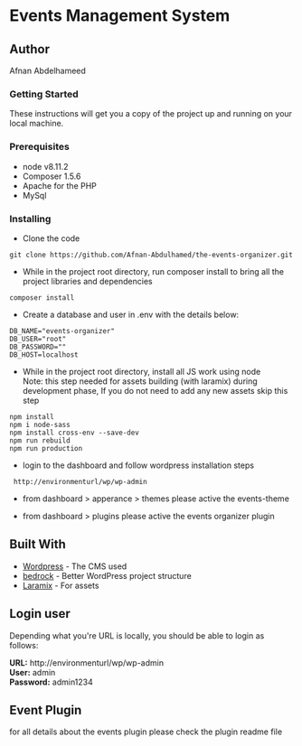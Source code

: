 # Events Management System

## Author
Afnan Abdelhameed


### Getting Started
These instructions will get you a copy of the project up and running on your local machine.
    

### Prerequisites
* node v8.11.2
* Composer 1.5.6
* Apache for the PHP
* MySql
 

### Installing
* Clone the code
```
git clone https://github.com/Afnan-Abdulhamed/the-events-organizer.git
```


* While in the project root directory, run composer install to bring all the project libraries and dependencies
```
composer install
```

* Create a database and user in .env with the details below:
```
DB_NAME="events-organizer"    
DB_USER="root"    
DB_PASSWORD=""   
DB_HOST=localhost   
```


* While in the project root directory, install all JS work using node   
Note: this step needed for assets building (with laramix) during development phase, If you do not need to add any new assets skip this step 
```
npm install
npm i node-sass
npm install cross-env --save-dev
npm run rebuild
npm run production
```
* login to the dashboard and follow wordpress installation steps 
```
 http://environmenturl/wp/wp-admin
```

* from dashboard > apperance > themes please active the events-theme  

* from dashboard > plugins please active the events organizer plugin

## Built With
* [Wordpress](https://wordpress.com) - The CMS used
* [bedrock](https://roots.io/bedrock/) - Better WordPress project structure  
* [Laramix](https://github.com/kofan/laramix) - For assets


## Login user
Depending what you're URL is locally, you should be able to login as follows:

**URL:**  http://environmenturl/wp/wp-admin   
**User:**  admin   
**Password:** admin1234


## Event Plugin
for all details about the events plugin please check the plugin readme file